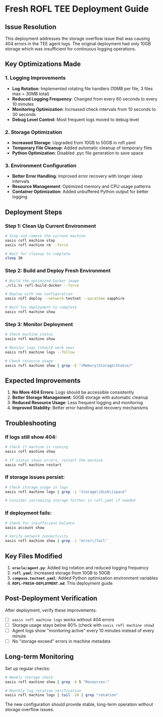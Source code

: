 # Fresh ROFL TEE Deployment Guide

## Issue Resolution
This deployment addresses the storage overflow issue that was causing 404 errors in the TEE agent logs. The original deployment had only 10GB storage which was insufficient for continuous logging operations.

## Key Optimizations Made

### 1. Logging Improvements
- **Log Rotation**: Implemented rotating file handlers (10MB per file, 3 files max = 30MB total)
- **Reduced Logging Frequency**: Changed from every 60 seconds to every 10 minutes
- **Monitoring Optimization**: Increased check intervals from 10 seconds to 30 seconds
- **Debug Level Control**: Most frequent logs moved to debug level

### 2. Storage Optimization  
- **Increased Storage**: Upgraded from 10GB to 50GB in rofl.yaml
- **Temporary File Cleanup**: Added automatic cleanup of temporary files
- **Python Optimization**: Disabled .pyc file generation to save space

### 3. Environment Configuration
- **Better Error Handling**: Improved error recovery with longer sleep intervals
- **Resource Management**: Optimized memory and CPU usage patterns
- **Container Optimization**: Added unbuffered Python output for better logging

## Deployment Steps

### Step 1: Clean Up Current Environment
```bash
# Stop and remove the current machine
oasis rofl machine stop
oasis rofl machine rm --force

# Wait for cleanup to complete
sleep 30
```

### Step 2: Build and Deploy Fresh Environment
```bash
# Build the optimized Docker image
./cli.ts rofl-build-docker --force

# Deploy with new configuration
oasis rofl deploy --network testnet --paratime sapphire

# Wait for deployment to complete
oasis rofl machine show
```

### Step 3: Monitor Deployment
```bash
# Check machine status
oasis rofl machine show

# Monitor logs (should work now)
oasis rofl machine logs --follow

# Check resource usage
oasis rofl machine show | grep -E "(Memory|Storage|Status)"
```

## Expected Improvements

1. **No More 404 Errors**: Logs should be accessible consistently
2. **Better Storage Management**: 50GB storage with automatic cleanup
3. **Reduced Resource Usage**: Less frequent logging and monitoring
4. **Improved Stability**: Better error handling and recovery mechanisms

## Troubleshooting

### If logs still show 404:
```bash
# Check if machine is running
oasis rofl machine show

# If status shows errors, restart the machine
oasis rofl machine restart
```

### If storage issues persist:
```bash
# Check storage usage in logs
oasis rofl machine logs | grep -i "storage\|disk\|space"

# Consider increasing storage further in rofl.yaml if needed
```

### If deployment fails:
```bash
# Check for insufficient balance
oasis account show

# Verify network connectivity
oasis rofl machine show | grep -i "error\|fail"
```

## Key Files Modified

1. **`oracle/agent.py`**: Added log rotation and reduced logging frequency
2. **`rofl.yaml`**: Increased storage from 10GB to 50GB  
3. **`compose.testnet.yaml`**: Added Python optimization environment variables
4. **`ROFL-FRESH-DEPLOYMENT.md`**: This deployment guide

## Post-Deployment Verification

After deployment, verify these improvements:
- [ ] `oasis rofl machine logs` works without 404 errors
- [ ] Storage usage stays below 80% (check with `oasis rofl machine show`)
- [ ] Agent logs show "monitoring active" every 10 minutes instead of every minute
- [ ] No "storage exceed" errors in machine metadata

## Long-term Monitoring

Set up regular checks:
```bash
# Weekly storage check
oasis rofl machine show | grep -A 5 "Resources:"

# Monthly log rotation verification  
oasis rofl machine logs | tail -20 | grep "rotation"
```

The new configuration should provide stable, long-term operation without storage overflow issues. 